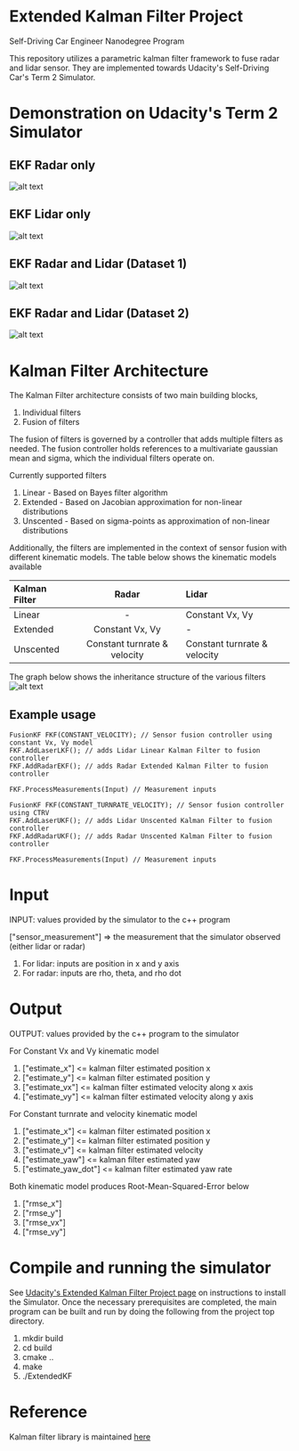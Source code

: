 # Extended Kalman Filter Project
Self-Driving Car Engineer Nanodegree Program

This repository utilizes a parametric kalman filter framework to fuse radar and lidar sensor. They are implemented towards Udacity's Self-Driving Car's Term 2 Simulator.


[//]: # (Image References)

[image1]: diag.png "Parametric Kalman Filter architecture"
[image2]: SimEKF_Radar_Dataset1.gif "EKF Radar only"
[image3]: SimEKF_Laser_Dataset1.gif "EKF Lidar only"
[image4]: SimEKF_Dataset1.gif "EKF Radar and Lidar Dataset 1"
[image5]: SimEKF_Dataset2.gif "EKF Radar and Lidar Dataset 2"

# Demonstration on Udacity's Term 2 Simulator

## EKF Radar only
![alt text][image2]
## EKF Lidar only
![alt text][image3]
## EKF Radar and Lidar (Dataset 1)
![alt text][image4]
## EKF Radar and Lidar (Dataset 2)
![alt text][image5]

# Kalman Filter Architecture

The Kalman Filter architecture consists of two main building blocks, 
1. Individual filters
2. Fusion of filters

The fusion of filters is governed by a controller that adds multiple filters as needed. The fusion controller holds references to a multivariate gaussian mean and sigma, which the individual filters operate on. 

Currently supported filters

1. Linear - Based on Bayes filter algorithm
2. Extended - Based on Jacobian approximation for non-linear distributions
3. Unscented - Based on sigma-points as approximation of non-linear distributions

Additionally, the filters are implemented in the context of sensor fusion with different kinematic models. The table below shows the kinematic models available

| Kalman Filter      |  Radar	       |    Lidar           |
|:-------------------|:---------------:|:-------------------|
| Linear             |  -  	       |   Constant Vx, Vy  |
| Extended    	     | Constant Vx, Vy |	-           |
| Unscented	     | Constant turnrate & velocity | Constant turnrate & velocity |


The graph below shows the inheritance structure of the various filters
![alt text][image1]

## Example usage

```
FusionKF FKF(CONSTANT_VELOCITY); // Sensor fusion controller using constant Vx, Vy model
FKF.AddLaserLKF(); // adds Lidar Linear Kalman Filter to fusion controller
FKF.AddRadarEKF(); // adds Radar Extended Kalman Filter to fusion controller

FKF.ProcessMeasurements(Input) // Measurement inputs
```

```
FusionKF FKF(CONSTANT_TURNRATE_VELOCITY); // Sensor fusion controller using CTRV
FKF.AddLaserUKF(); // adds Lidar Unscented Kalman Filter to fusion controller
FKF.AddRadarUKF(); // adds Radar Unscented Kalman Filter to fusion controller

FKF.ProcessMeasurements(Input) // Measurement inputs
```

# Input

INPUT: values provided by the simulator to the c++ program

["sensor_measurement"] => the measurement that the simulator observed (either lidar or radar)

1. For lidar: inputs are position in x and y axis
2. For radar: inputs are rho, theta, and rho dot


# Output

OUTPUT: values provided by the c++ program to the simulator

For Constant Vx and Vy kinematic model

1. ["estimate_x"] <= kalman filter estimated position x
2. ["estimate_y"] <= kalman filter estimated position y
3. ["estimate_vx"] <= kalman filter estimated velocity along x axis
4. ["estimate_vy"] <= kalman filter estimated velocity along y axis

For Constant turnrate and velocity kinematic model

1. ["estimate_x"] <= kalman filter estimated position x
2. ["estimate_y"] <= kalman filter estimated position y
3. ["estimate_v"] <= kalman filter estimated velocity
4. ["estimate_yaw"] <= kalman filter estimated yaw
5. ["estimate_yaw_dot"] <= kalman filter estimated yaw rate

Both kinematic model produces Root-Mean-Squared-Error below

1. ["rmse_x"]
2. ["rmse_y"]
3. ["rmse_vx"]
4. ["rmse_vy"]


# Compile and running the simulator

See [Udacity's Extended Kalman Filter Project page](https://github.com/udacity/CarND-Extended-Kalman-Filter-Project) on instructions to install the Simulator. Once the necessary prerequisites are completed, the main program can be built and run by doing the following from the project top directory.

1. mkdir build
2. cd build
3. cmake ..
4. make
5. ./ExtendedKF

# Reference

Kalman filter library is maintained [here](https://github.com/kernyan/KalmanFilterController)





